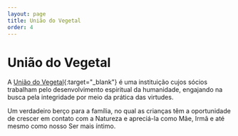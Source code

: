 ```yaml
---
layout: page
title: União do Vegetal
order: 4
---
```

# União do Vegetal
A [União do Vegetal](http://www.udv.org.br/){:target="_blank"} é uma instituição cujos sócios trabalham pelo desenvolvimento espiritual da humanidade, engajando na busca pela integridade por meio da prática das virtudes.

Um verdadeiro berço para a família, no qual as crianças têm a oportunidade de crescer em contato com a Natureza e apreciá-la como Mãe, Irmã e até mesmo como nosso Ser mais íntimo.
